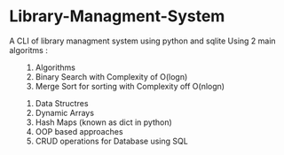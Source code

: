 # Library-Managment-System
A CLI of library managment system using python and sqlite
Using 2 main algoritms :
<ul>
<ol>
<li>Algorithms</li>
<li>Binary Search with Complexity of O(logn)</li>
<li>Merge Sort for sorting with Complexity off O(nlogn)</li>
</ol>
<ol>
<li>Data Structres</li>
<li>Dynamic Arrays</li>
<li>Hash Maps (known as dict in python)</li>
<li>OOP based approaches</li>
<li>CRUD operations for Database using SQL</li>
</ol>
</ul>
